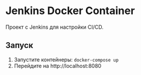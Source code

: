 # Jenkins Docker Container
Проект с Jenkins для настройки CI/CD.

## Запуск
1. Запустите контейнеры: `docker-compose up`
2. Перейдите на http://localhost:8080
